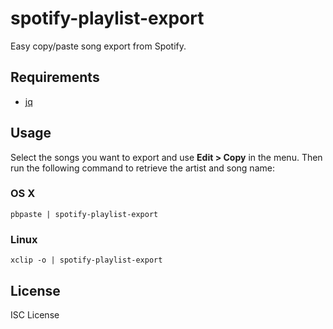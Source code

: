 # spotify-playlist-export

Easy copy/paste song export from Spotify.

## Requirements
  - [jq](https://stedolan.github.io/jq/)

## Usage

Select the songs you want to export and use **Edit > Copy** in the menu. Then
run the following command to retrieve the artist and song name:

### OS X

```
pbpaste | spotify-playlist-export
```

### Linux

```
xclip -o | spotify-playlist-export
```

## License

ISC License
